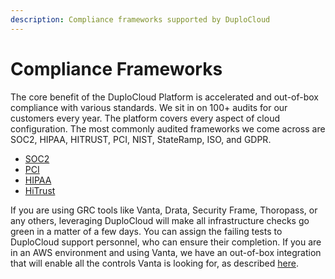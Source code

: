 ```yaml
---
description: Compliance frameworks supported by DuploCloud
---
```


# Compliance Frameworks

The core benefit of the DuploCloud Platform is accelerated and out-of-box compliance with various standards. We sit in on 100+ audits for our customers every year. The platform covers every aspect of cloud configuration. The most commonly audited frameworks we come across are SOC2, HIPAA, HITRUST, PCI, NIST, StateRamp, ISO, and GDPR.&#x20;

* [SOC2](https://duplocloud.com/white-papers/soc-2-compliance-with-duplocloud/)
* [PCI](https://duplocloud.com/white-papers/pci-and-hipaa-compliance-with-duplocloud/#Control-by-Control\_PCI\_Implementation\_Detail)
* [HIPAA](https://duplocloud.com/white-papers/pci-and-hipaa-compliance-with-duplocloud/#Control-by-Control\_HIPAA\_Implementation\_Detail)
* [HiTrust](https://duplocloud.com/white-papers/pci-and-hipaa-compliance-with-duplocloud/#Control-by-Control\_HITRUST\_Implementation\_Detail)

If you are using GRC tools like Vanta, Drata, Security Frame, Thoropass, or any others, leveraging DuploCloud will make all infrastructure checks go green in a matter of a few days. You can assign the failing tests to DuploCloud support personnel, who can ensure their completion. If you are in an AWS environment and using Vanta, we have an out-of-box integration that will enable all the controls Vanta is looking for, as described [here](../overview/security-configuration-settings/vanta-compliance-controls.md).

&#x20; &#x20;
